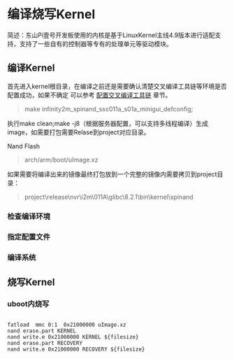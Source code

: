 
# 编译烧写Kernel
简述：东山Pi壹号开发板使用的内核是基于LinuxKernel主线4.9版本进行适配支持，支持了一些自有的控制器等专有的处理单元等驱动模块。

## 编译Kernel
首先进入kernel根目录，在编译之前还是需要确认清楚交叉编译工具链等环境是否配置成功，如果不确定 可以参考 [配置交叉编译工具链](https://dongshanpi.com/DongshanPi-One/05-GetSourceCode/#_4) 章节。

> make infinity2m_spinand_ssc011a_s01a_minigui_defconfig;

执行make clean;make -j8（根据服务器配置，可以支持多线程编译）生成image，如需要打包需要Relase到project对应目录。

Nand Flash	 
> arch/arm/boot/uImage.xz	

如果需要将编译出来的镜像最终打包放到一个完整的镜像内需要拷贝到project目录：
> project\release\nvr\i2m\011A\glibc\8.2.1\bin\kernel\spinand	 


### 检查编译环境

### 指定配置文件

### 编译系统

## 烧写Kernel

### uboot内烧写
``` shell

fatload  mmc 0:1  0x21000000 uImage.xz
nand erase.part KERNEL
nand write.e 0x21000000 KERNEL ${filesize}
nand erase.part RECOVERY
nand write.e 0x21000000 RECOVERY ${filesize}

```